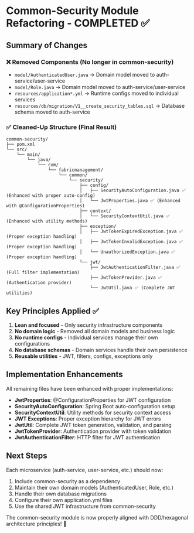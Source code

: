# Common-Security Module Refactoring - COMPLETED ✅

## Summary of Changes

### ❌ Removed Components (No longer in common-security)
- `model/AuthenticatedUser.java` → Domain model moved to auth-service/user-service
- `model/Role.java` → Domain model moved to auth-service/user-service  
- `resources/application*.yml` → Runtime configs moved to individual services
- `resources/db/migration/V1__create_security_tables.sql` → Database schema moved to auth-service

### ✅ Cleaned-Up Structure (Final Result)

```
common-security/
├── pom.xml
└── src/
    └── main/
        └── java/
            └── com/
                └── fabricmanagement/
                    └── common/
                        └── security/
                            ├── config/
                            │   ├── SecurityAutoConfiguration.java ✅ (Enhanced with proper auto-config)
                            │   └── JwtProperties.java ✅ (Enhanced with @ConfigurationProperties)
                            ├── context/
                            │   └── SecurityContextUtil.java ✅ (Enhanced with utility methods)
                            ├── exception/
                            │   ├── JwtTokenExpiredException.java ✅ (Proper exception handling)
                            │   ├── JwtTokenInvalidException.java ✅ (Proper exception handling)
                            │   └── UnauthorizedException.java ✅ (Proper exception handling)
                            └── jwt/
                                ├── JwtAuthenticationFilter.java ✅ (Full filter implementation)
                                ├── JwtTokenProvider.java ✅ (Authentication provider)
                                └── JwtUtil.java ✅ (Complete JWT utilities)
```

## Key Principles Applied ✅

1. **Lean and focused** - Only security infrastructure components
2. **No domain logic** - Removed all domain models and business logic
3. **No runtime configs** - Individual services manage their own configurations
4. **No database schemas** - Domain services handle their own persistence
5. **Reusable utilities** - JWT, filters, configs, exceptions only

## Implementation Enhancements

All remaining files have been enhanced with proper implementations:

- **JwtProperties**: @ConfigurationProperties for JWT configuration
- **SecurityAutoConfiguration**: Spring Boot auto-configuration setup
- **SecurityContextUtil**: Utility methods for security context access
- **JWT Exceptions**: Proper exception hierarchy for JWT errors
- **JwtUtil**: Complete JWT token generation, validation, and parsing
- **JwtTokenProvider**: Authentication provider with token validation
- **JwtAuthenticationFilter**: HTTP filter for JWT authentication

## Next Steps

Each microservice (auth-service, user-service, etc.) should now:
1. Include common-security as a dependency
2. Maintain their own domain models (AuthenticatedUser, Role, etc.)
3. Handle their own database migrations
4. Configure their own application.yml files
5. Use the shared JWT infrastructure from common-security

The common-security module is now properly aligned with DDD/hexagonal architecture principles! 🎉
